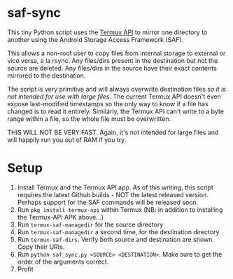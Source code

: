 saf-sync
========

This tiny Python script uses the [Termux API](https://github.com/termux/termux-api) to mirror one directory to another
using the Android Storage Access Framework (SAF).

This allows a non-root user to copy files from internal storage to external or vice versa, a la rsync. Any files/dirs present
in the destination but not the source are deleted. Any files/dirs in the source have their exact contents mirrored to the destination.

The script is very primitive and will always overwrite destination files _so it is not intended for use with large files_.
The current Termux API doesn't even expose last-modified timestamps so the only way to know if a file has changed is to
read it entirely. Similarly, the Termux API can't write to a byte range within a file, so the whole file must be overwritten.

THIS WILL NOT BE VERY FAST. Again, it's not intended for large files and will happily run you out of RAM if you try.

Setup
=====

1. Install Termux and the Termux API app. As of this writing, this script requires the latest Github builds - NOT the latest released
   version. Perhaps support for the SAF commands will be released soon.
1. Run `pkg install termux-api` within Termux (NB: in addition to installing the Termux-API APK above...)
1. Run `termux-saf-managedir` for the source directory
1. Run `termux-saf-managedir` a second time, for the destination directory
1. Run `termux-saf-dirs`. Verify both source and destination are shown. Copy their URIs.
1. Run `python saf_sync.py <SOURCE> <DESTINATION>`. Make sure to get the order of the arguments correct.
1. Profit
